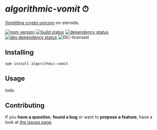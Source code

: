 # *algorithmic-vomit* ⏱

[Vomitting crypto unicorn](https://asciinema.org/a/18744) on steroids.

[![npm version](https://img.shields.io/npm/v/algorithmic-vomit.svg)](https://www.npmjs.com/package/algorithmic-vomit)
[![build status](https://img.shields.io/travis/derhuerst/algorithmic-vomit.svg)](https://travis-ci.org/derhuerst/algorithmic-vomit)
[![dependency status](https://img.shields.io/david/derhuerst/algorithmic-vomit.svg)](https://david-dm.org/derhuerst/algorithmic-vomit)
[![dev dependency status](https://img.shields.io/david/dev/derhuerst/algorithmic-vomit.svg)](https://david-dm.org/derhuerst/algorithmic-vomit#info=devDependencies)
![ISC-licensed](https://img.shields.io/github/license/derhuerst/algorithmic-vomit.svg)


## Installing

```shell
npm install algorithmic-vomit
```


## Usage

todo


## Contributing

If you **have a question**, **found a bug** or want to **propose a feature**, have a look at [the issues page](https://github.com/derhuerst/algorithmic-vomit/issues).

